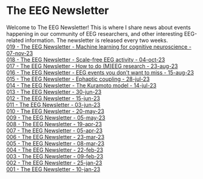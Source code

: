 # The EEG Newsletter
Welcome to The EEG Newsletter! This is where I share news about events happening in our community of EEG researchers, and other interesting EEG-related information. 
The newsletter is released every two weeks. <br/>
[019 - The EEG Newsletter - Machine learning for cognitive neuroscience - 07-nov-23](https://eegnewsletter.substack.com/p/19-machine-learning-for-cognitive)<br/>
[018 - The EEG Newsletter - Scale-free EEG activity - 04-oct-23](https://eegnewsletter.substack.com/p/18-scale-free-eeg-activity)<br/>
[017 - The EEG Newsletter - How to do (M)EEG research - 23-aug-23](https://eegnewsletter.substack.com/p/17-how-to-do-meeg-research)<br/>
[016 - The EEG Newsletter - EEG events you don't want to miss - 15-aug-23](https://eegnewsletter.substack.com/p/16-eeg-events-you-dont-want-to-miss)<br/>
[015 - The EEG Newsletter - Ephaptic coupling - 28-jul-23](https://eegnewsletter.substack.com/p/15-ephaptic-coupling)<br/>
[014 - The EEG Newsletter - The Kuramoto model - 14-jul-23](https://eegnewsletter.substack.com/p/14-the-kuramoto-model)<br/>
[013 - The EEG Newsletter - 30-jun-23](https://eegnewsletter.substack.com/p/the-eeg-newsletter-13)<br/>
[012 - The EEG Newsletter - 15-jun-23](https://eegnewsletter.substack.com/p/the-eeg-newsletter-12)<br/>
[011 - The EEG Newsletter - 03-jun-23](https://eegnewsletter.substack.com/p/the-eeg-newsletter-11)<br/>
[010 - The EEG Newsletter - 20-may-23](https://eegnewsletter.substack.com/p/the-eeg-newsletter-10)<br/>
[009 - The EEG Newsletter - 05-may-23](https://theeegnewsletter.substack.com/p/the-eeg-newsletter-9)<br/>
[008 - The EEG Newsletter - 19-apr-23](https://theeegnewsletter.substack.com/p/the-eeg-newsletter-8)<br/>
[007 - The EEG Newsletter - 05-apr-23](https://github.com/raquellondon/TheEegNewsletter/wiki/007%23-The-EEG-Newsletter)<br/>
[006 - The EEG Newsletter - 23-mar-23](https://github.com/raquellondon/TheEegNewsletter/wiki/006%23-The-EEG-Newsletter)<br/>
[005 - The EEG Newsletter - 08-mar-23](https://github.com/raquellondon/TheEegNewsletter/wiki/005%23-The-EEG-Newsletter)<br/>
[004 - The EEG Newsletter - 22-feb-23](https://github.com/raquellondon/TheEegNewsletter/wiki/004%23-The-EEG-Newsletter)<br/>
[003 - The EEG Newsletter - 09-feb-23](https://github.com/raquellondon/TheEegNewsletter/wiki/003%23-The-EEG-Newsletter)<br/>
[002 - The EEG Newsletter - 25-jan-23](https://github.com/raquellondon/TheEegNewsletter/wiki/002%23-The-EEG-Newsletter)<br/>
[001 - The EEG Newsletter - 10-jan-23](https://github.com/raquellondon/TheEegNewsletter/wiki/001%23-The-EEG-Newsletter)<br/>
